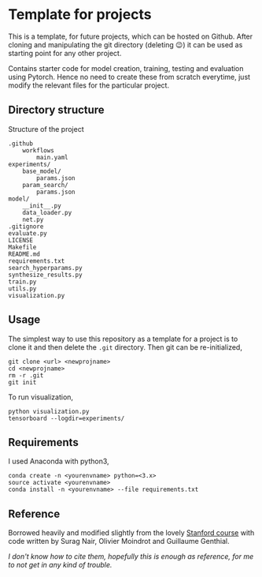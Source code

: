 # Template for projects

This is a template, for future projects, which can be hosted on Github. After cloning and manipulating the git directory (deleting :wink:) it can be used as starting point for any other project.

Contains starter code for model creation, training, testing and evaluation using Pytorch. Hence no need to create these from scratch everytime, just modify the relevant files for the particular project.

## Directory structure
Structure of the project
```
.github
    workflows
        main.yaml
experiments/
    base_model/
        params.json
    param_search/
        params.json
model/
    __init__.py
    data_loader.py
    net.py
.gitignore
evaluate.py
LICENSE
Makefile
README.md
requirements.txt
search_hyperparams.py
synthesize_results.py
train.py
utils.py
visualization.py
```

## Usage
The simplest way to use this repository as a template for a project is to clone it and then delete the `.git` directory. Then git can be re-initialized,
```
git clone <url> <newprojname>
cd <newprojname>
rm -r .git
git init
```
To run visualization,
```
python visualization.py
tensorboard --logdir=experiments/
```

## Requirements
I used Anaconda with python3,

```
conda create -n <yourenvname> python=<3.x>
source activate <yourenvname>
conda install -n <yourenvname> --file requirements.txt
```

## Reference
Borrowed heavily and modified slightly from the lovely [Stanford course](https://github.com/cs230-stanford "Stanford's deep learning course") with code written by Surag Nair, Olivier Moindrot and Guillaume Genthial.

*I don't know how to cite them, hopefully this is enough as reference, for me to not get in any kind of trouble.*
